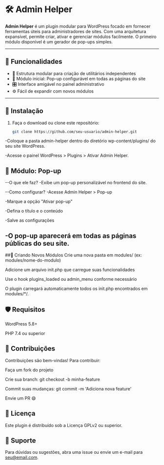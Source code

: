 # 🛠️ Admin Helper

**Admin Helper** é um plugin modular para WordPress focado em fornecer ferramentas úteis para administradores de sites. Com uma arquitetura expansível, permite criar, ativar e gerenciar módulos facilmente. O primeiro módulo disponível é um gerador de pop-ups simples.

---

## 📌 Funcionalidades

- 🔌 Estrutura modular para criação de utilitários independentes
- 🧩 Módulo inicial: Pop-up configurável em todas as páginas do site
- 🎛️ Interface amigável no painel administrativo
- ⚙️ Fácil de expandir com novos módulos

---

## 🚀 Instalação

1. Faça o download ou clone este repositório:
   ```bash
   git clone https://github.com/seu-usuario/admin-helper.git
-Coloque a pasta admin-helper dentro do diretório wp-content/plugins/ do seu site WordPress.

-Acesse o painel WordPress > Plugins > Ativar Admin Helper.

## 🧩 Módulo: Pop-up
--O que ele faz?
-Exibe um pop-up personalizável no frontend do site.

--Como configurar?
-Acesse Admin Helper > Pop-up

-Marque a opção "Ativar pop-up"

-Defina o título e o conteúdo

-Salve as configurações

-O pop-up aparecerá em todas as páginas públicas do seu site.
---

##🧱 Criando Novos Módulos
Crie uma nova pasta em modules/ (ex: modules/nome-do-modulo)

Adicione um arquivo init.php que carregue suas funcionalidades

Use o hook plugins_loaded ou admin_menu conforme necessário

O plugin carregará automaticamente todos os init.php encontrados em modules/*/.

## 🛡️ Requisitos
WordPress 5.8+

PHP 7.4 ou superior

## 🤝 Contribuições
Contribuições são bem-vindas! Para contribuir:

Faça um fork do projeto

Crie sua branch: git checkout -b minha-feature

Commit suas mudanças: git commit -m 'Adiciona nova feature'

Envie um PR 😄

## 📄 Licença
Este plugin é distribuído sob a Licença GPLv2 ou superior.

## 🙋 Suporte
Para dúvidas ou sugestões, abra uma issue ou envie um e-mail para seu@email.com.


